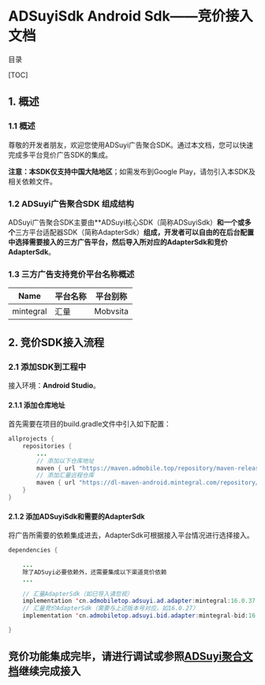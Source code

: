 # ADSuyiSdk Android Sdk——竞价接入文档

 目录 

[TOC]

## 1. 概述
### 1.1 概述

尊敬的开发者朋友，欢迎您使用ADSuyi广告聚合SDK。通过本文档，您可以快速完成多平台竞价广告SDK的集成。

**注意：本SDK仅支持中国大陆地区**；如需发布到Google Play，请勿引入本SDK及相关依赖文件。



### 1.2 ADSuyi广告聚合SDK 组成结构

ADSuyi广告聚合SDK主要由**ADSuyi核心SDK（简称ADSuyiSdk）**和一个或多个**三方平台适配器SDK（简称AdapterSdk）**组成，开发者可以自由的在后台配置中选择需要接入的三方广告平台，然后导入所对应的AdapterSdk和竞价AdapterSdk**。



### 1.3 三方广告支持竞价平台名称概述

| Name      | 平台名称 | 平台别称 |
| --------- | -------- | -------- |
| mintegral | 汇量     | Mobvsita |


## 2. 竞价SDK接入流程

### 2.1 添加SDK到工程中

接入环境：**Android Studio**。

#### 2.1.1 添加仓库地址

首先需要在项目的build.gradle文件中引入如下配置：

```java
allprojects {
    repositories {
        ...
        // 添加以下仓库地址
        maven { url "https://maven.admobile.top/repository/maven-releases/" }
        // 添加汇量远程仓库
        maven { url "https://dl-maven-android.mintegral.com/repository/mbridge_android_sdk_support/" }
    }
}
```



#### 2.1.2 添加ADSuyiSdk和需要的AdapterSdk

将广告所需要的依赖集成进去，AdapterSdk可根据接入平台情况进行选择接入。

```java
dependencies {
  
    ...
    除了ADSuyi必要依赖外，还需要集成以下渠道竞价依赖
    ...

    // 汇量AdapterSdk（如已导入请忽视）
    implementation 'cn.admobiletop.adsuyi.ad.adapter:mintegral:16.0.37.03311'
    // 汇量竞价AdapterSdk（需要与上述版本号对应，如16.0.27）
    implementation 'cn.admobiletop.adsuyi.bid.adapter:mintegral-bid:16.0.37.03311'

}
```

## 竞价功能集成完毕，请进行调试或参照[ADSuyi聚合文档](https://gitee.com/admobile/ADSuyiSdkDemo-Android)继续完成接入 ##